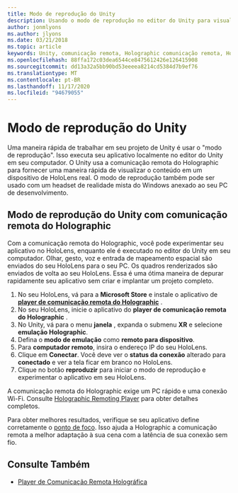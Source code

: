 ```yaml
---
title: Modo de reprodução do Unity
description: Usando o modo de reprodução no editor do Unity para visualizar as alterações em um dispositivo sem implantar um aplicativo.
author: jonmlyons
ms.author: jlyons
ms.date: 03/21/2018
ms.topic: article
keywords: Unity, comunicação remota, Holographic comunicação remota, Holographic de comunicação remota, HoloLens, headset de realidade misturada, headset de realidade mista do Windows, headset de realidade virtual, modo de reprodução de Unity
ms.openlocfilehash: 88ffa172c03dea6544ce8475612426e126415908
ms.sourcegitcommit: dd13a32a5bb90bd53eeeea8214cd5384d7b9ef76
ms.translationtype: MT
ms.contentlocale: pt-BR
ms.lasthandoff: 11/17/2020
ms.locfileid: "94679055"
---
```

# <a name="unity-play-mode"></a>Modo de reprodução do Unity

Uma maneira rápida de trabalhar em seu projeto de Unity é usar o "modo de reprodução". Isso executa seu aplicativo localmente no editor do Unity em seu computador. O Unity usa a comunicação remota do Holographic para fornecer uma maneira rápida de visualizar o conteúdo em um dispositivo de HoloLens real. O modo de reprodução também pode ser usado com um headset de realidade mista do Windows anexado ao seu PC de desenvolvimento.

## <a name="unity-play-mode-with-holographic-remoting"></a>Modo de reprodução do Unity com comunicação remota do Holographic

Com a comunicação remota do Holographic, você pode experimentar seu aplicativo no HoloLens, enquanto ele é executado no editor do Unity em seu computador. Olhar, gesto, voz e entrada de mapeamento espacial são enviados do seu HoloLens para o seu PC. Os quadros renderizados são enviados de volta ao seu HoloLens. Essa é uma ótima maneira de depurar rapidamente seu aplicativo sem criar e implantar um projeto completo.
1. No seu HoloLens, vá para a **Microsoft Store** e instale o aplicativo de **[player de comunicação remota do Holographic](https://www.microsoft.com/store/p/holographic-remoting-player/9nblggh4sv40)** .
2. No seu HoloLens, inicie o aplicativo do **player de comunicação remota do Holographic** .
3. No Unity, vá para o menu **janela** , expanda o submenu **XR** e selecione **emulação Holographic**.
4. Defina o **modo de emulação** como **remoto para dispositivo**.
5. Para **computador remoto**, insira o endereço IP do seu HoloLens.
6. Clique em **Conectar**. Você deve ver o **status da conexão** alterado para **conectado** e ver a tela ficar em branco no HoloLens.
7. Clique no botão **reproduzir** para iniciar o modo de reprodução e experimentar o aplicativo em seu HoloLens.

A comunicação remota do Holographic exige um PC rápido e uma conexão Wi-Fi. Consulte [Holographic Remoting Player](../platform-capabilities-and-apis/holographic-remoting-player.md) para obter detalhes completos.

Para obter melhores resultados, verifique se seu aplicativo define corretamente o [ponto de foco](focus-point-in-unity.md). Isso ajuda a Holographic a comunicação remota a melhor adaptação à sua cena com a latência de sua conexão sem fio.

## <a name="see-also"></a>Consulte Também
* [Player de Comunicação Remota Holográfica](../platform-capabilities-and-apis/holographic-remoting-player.md)
